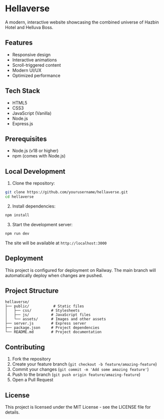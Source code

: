# Hellaverse

A modern, interactive website showcasing the combined universe of Hazbin Hotel and Helluva Boss.

## Features

- Responsive design
- Interactive animations
- Scroll-triggered content
- Modern UI/UX
- Optimized performance

## Tech Stack

- HTML5
- CSS3
- JavaScript (Vanilla)
- Node.js
- Express.js

## Prerequisites

- Node.js (v18 or higher)
- npm (comes with Node.js)

## Local Development

1. Clone the repository:
```bash
git clone https://github.com/yourusername/hellaverse.git
cd hellaverse
```

2. Install dependencies:
```bash
npm install
```

3. Start the development server:
```bash
npm run dev
```

The site will be available at `http://localhost:3000`

## Deployment

This project is configured for deployment on Railway. The main branch will automatically deploy when changes are pushed.

## Project Structure

```
hellaverse/
├── public/           # Static files
│   ├── css/         # Stylesheets
│   ├── js/          # JavaScript files
│   └── assets/      # Images and other assets
├── server.js        # Express server
├── package.json     # Project dependencies
└── README.md        # Project documentation
```

## Contributing

1. Fork the repository
2. Create your feature branch (`git checkout -b feature/amazing-feature`)
3. Commit your changes (`git commit -m 'Add some amazing feature'`)
4. Push to the branch (`git push origin feature/amazing-feature`)
5. Open a Pull Request

## License

This project is licensed under the MIT License - see the LICENSE file for details. 